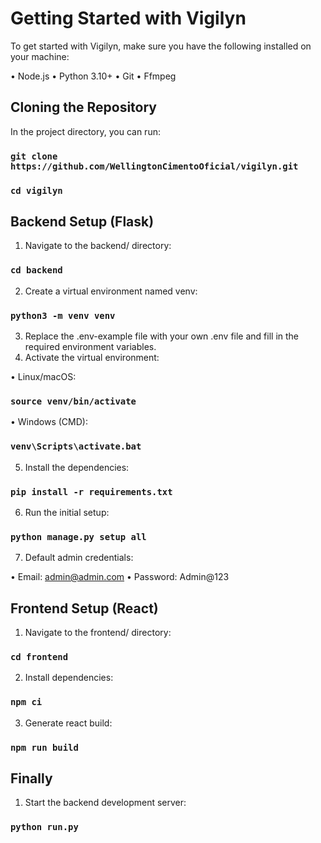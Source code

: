 # Getting Started with Vigilyn

To get started with Vigilyn, make sure you have the following installed on your machine:

•	Node.js
•	Python 3.10+
•	Git
•	Ffmpeg

## Cloning the Repository

In the project directory, you can run:

### `git clone https://github.com/WellingtonCimentoOficial/vigilyn.git`
### `cd vigilyn`

## Backend Setup (Flask)

1.	Navigate to the backend/ directory:

### `cd backend`

2.	Create a virtual environment named venv:

### `python3 -m venv venv`

3.	Replace the .env-example file with your own .env file and fill in the required environment variables.
4.	Activate the virtual environment:

•	Linux/macOS:

### `source venv/bin/activate`

•	Windows (CMD):

### `venv\Scripts\activate.bat`

5.	Install the dependencies:

### `pip install -r requirements.txt`

6.	Run the initial setup:

### `python manage.py setup all`

7.	Default admin credentials:

•	Email: admin@admin.com
•	Password: Admin@123

## Frontend Setup (React)

1.	Navigate to the frontend/ directory:

### `cd frontend`

2.	Install dependencies:

### `npm ci`

3.	Generate react build:

### `npm run build`

## Finally

1.	Start the backend development server:

### `python run.py`